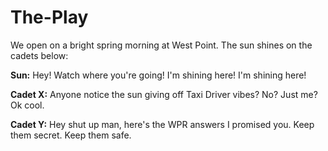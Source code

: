 # The-Play

We open on a bright spring morning at West Point. The sun shines on the cadets below:

**Sun:** Hey! Watch where you're going! I'm shining here! I'm shining here!

**Cadet X:** Anyone notice the sun giving off Taxi Driver vibes? No? Just me? Ok cool.

**Cadet Y:** Hey shut up man, here's the WPR answers I promised you. Keep them secret. Keep them safe.
